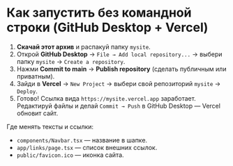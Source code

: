 
# Как запустить без командной строки (GitHub Desktop + Vercel)

1. **Скачай этот архив** и распакуй папку `mysite`.
2. Открой **GitHub Desktop** → `File → Add local repository...` → выбери папку `mysite` → `Create a repository`.
3. Нажми **Commit to main** → **Publish repository** (сделать публичным или приватным).
4. Зайди в **Vercel** → `New Project` → выбери свой репозиторий `mysite` → `Deploy`.
5. Готово! Ссылка вида `https://mysite.vercel.app` заработает. Редактируй файлы и делай `Commit → Push` в GitHub Desktop — Vercel обновит сайт.

Где менять тексты и ссылки:
- `components/Navbar.tsx` — название в шапке.
- `app/links/page.tsx` — список внешних ссылок.
- `public/favicon.ico` — иконка сайта.
